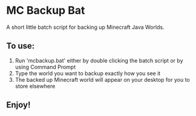 # MC Backup Bat
A short little batch script for backing up Minecraft Java Worlds.

## To use:
1. Run 'mcbackup.bat' either by double clicking the batch script or by using Command Prompt
2. Type the world you want to backup exactly how you see it
3. The backed up Minecraft world will appear on your desktop for you to store elsewhere

## Enjoy!
